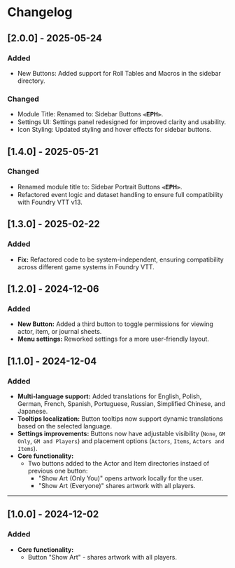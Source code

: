 # Changelog

## [2.0.0] - 2025-05-24
### Added
- New Buttons: Added support for Roll Tables and Macros in the sidebar directory.
### Changed
- Module Title: Renamed to: Sidebar Buttons ⫷𝗘𝗣𝗛⫸.
- Settings UI: Settings panel redesigned for improved clarity and usability.
- Icon Styling: Updated styling and hover effects for sidebar buttons.

## [1.4.0] - 2025-05-21
### Changed
- Renamed module title to: Sidebar Portrait Buttons ⫷𝗘𝗣𝗛⫸.
- Refactored event logic and dataset handling to ensure full compatibility with Foundry VTT v13.

## [1.3.0] - 2025-02-22
### Added
- **Fix:** Refactored code to be system-independent, ensuring compatibility across different game systems in Foundry VTT.

## [1.2.0] - 2024-12-06
### Added
- **New Button:** Added a third button to toggle permissions for viewing actor, item, or journal sheets.
- **Menu settings:** Reworked settings for a more user-friendly layout.


## [1.1.0] - 2024-12-04
### Added
- **Multi-language support:** Added translations for English, Polish, German, French, Spanish, Portuguese, Russian, Simplified Chinese, and Japanese.
- **Tooltips localization:** Button tooltips now support dynamic translations based on the selected language.
- **Settings improvements:** Buttons now have adjustable visibility (`None`, `GM Only`, `GM and Players`) and placement options (`Actors`, `Items`, `Actors and Items`).
- **Core functionality:**
  - Two buttons added to the Actor and Item directories instaed of previous one button:
    - "Show Art (Only You)" opens artwork locally for the user.
    - "Show Art (Everyone)" shares artwork with all players.
    
---

## [1.0.0] - 2024-12-02
### Added
- **Core functionality:**
  - Button "Show Art" - shares artwork with all players.
